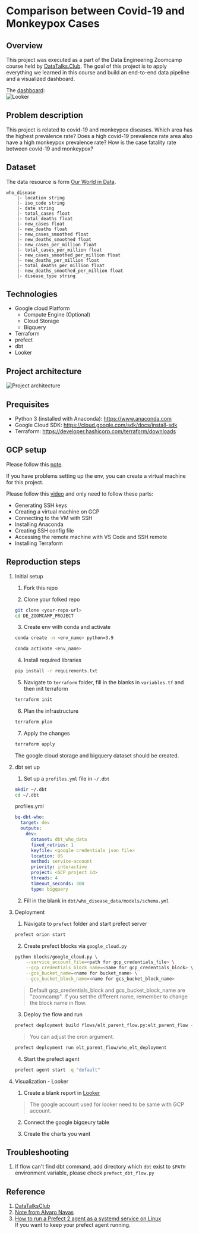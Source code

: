 # Comparison between Covid-19 and Monkeypox Cases

## Overview

This project was executed as a part of the Data Engineering Zoomcamp course held by [DataTalks.Club](https://github.com/DataTalksClub/data-engineering-zoomcamp). The goal of this project is to apply everything we learned in this course and build an end-to-end data pipeline and a visualized dashboard.
  
The [dashboard](https://lookerstudio.google.com/reporting/b50954f0-11ae-4314-b0fa-9ce222f517a6):    
![Looker](image/de-looker-dashboard.png)
  
## Problem description

This project is related to covid-19 and monkeypox diseases. ​​Which area has the highest prevalence rate? Does a high covid-19 prevalence rate area also have a high monkeypox prevalence rate? How is the case fatality rate between covid-19 and monkeypox?

## Dataset

The data resource is form [Our World in Data](https://github.com/owid).

```
who_disease  
	|- location string
	|- iso_code string
	|- date string
	|- total_cases float
	|- total_deaths float
	|- new_cases float
	|- new_deaths float
	|- new_cases_smoothed float
	|- new_deaths_smoothed float
	|- new_cases_per_million float
	|- total_cases_per_million float
	|- new_cases_smoothed_per_million float
	|- new_deaths_per_million float 
	|- total_deaths_per_million float 
	|- new_deaths_smoothed_per_million float
	|- disease_type string
```

## Technologies

- Google cloud Platform
  - Compute Engine (Optional)
  - Cloud Storage
  - Bigquery
- Terraform
- prefect
- dbt
- Looker

## Project architecture

![Project architecture](image/de-zoomcamp_project_flow_chart.png)  

## Prequisites

- Python 3 (installed with Anaconda): https://www.anaconda.com
- Google Cloud SDK: https://cloud.google.com/sdk/docs/install-sdk
- Terraform: https://developer.hashicorp.com/terraform/downloads

## GCP setup

Please follow this [note](https://github.com/ziritrion/dataeng-zoomcamp/blob/main/notes/1_intro.md#user-content-gcp-initial-setup).
  
If you have problems setting up the env, you can create a virtual machine for this project.  

Please follow this [video](https://www.youtube.com/watch?v=ae-CV2KfoN0&list=PL3MmuxUbc_hJed7dXYoJw8DoCuVHhGEQb) and only need to follow these parts:  
- Generating SSH keys
- Creating a virtual machine on GCP
- Connecting to the VM with SSH
- Installing Anaconda
- Creating SSH config file
- Accessing the remote machine with VS Code and SSH remote
- Installing Terraform
  
## Reproduction steps

1. Initial setup  

	1. Fork this repo

	2. Clone your folked repo

	```bash
	git clone <your-repo-url>
	cd DE_ZOOMCAMP_PROJECT
	```

	3. Create env with conda and activate
  
	```bash
	conda create -n <env_name> python=3.9
	```
	```bash
	conda activate <env_name>
	```

	4. Install required libraries
  
	```bash
	pip install -r requirements.txt
	```

	5. Navigate to `terraform` folder, fill in the blanks in `variables.tf` and then init terraform
  
	```bash
	terraform init
	```
  
	6. Plan the infrastructure
  
	```bash
	terraform plan
	```
  
	7. Apply the changes
  
	```bash
	terraform apply
	```
	The google cloud storage and bigquery dataset should be created.

2. dbt set up

	1. Set up a `profiles.yml` file in `~/.dbt`
  
	```bash
	mkdir ~/.dbt
	cd ~/.dbt
	```
	profiles.yml
	
	```yaml
    bq-dbt-who:
      target: dev
      outputs:
        dev:
          dataset: dbt_who_data
          fixed_retries: 1
          keyfile: <google credentials json file>
          location: US
          method: service-account
          priority: interactive
          project: <GCP project id>
          threads: 4
          timeout_seconds: 300
          type: bigquery
	```

	2. Fill in the blank in `dbt/who_disease_data/models/schema.yml`

3. Deployment  

	1. Navigate to `prefect` folder and start prefect server
  
	```bash
	prefect orion start
	```

	2. Create prefect blocks via `google_cloud.py`
  
	```bash
	python blocks/google_cloud.py \
		--service_account_file=<path for gcp_credentials_file> \
		--gcp_credentials_block_name=<name for gcp_credentials_block> \
		--gcs_bucket_name=<name for bucket_name> \
		--gcs_bucket_block_name=<name for gcs_bucket_block_name>
	```
	> Default gcp_credentials_block and gcs_bucket_block_name are "zoomcamp". 
	> If you set the different name, remember to change the block name in flow.
  
	3. Deploy the flow and run

	```bash
	prefect deployment build flows/elt_parent_flow.py:elt_parent_flow -n "who_elt_deployment" --cron "5 8 * * *" -a
	```
	> You can adjust the cron argument.
	```bash
	prefect deployment run elt_parent_flow/who_elt_deployment
	```

	4. Start the prefect agent
	```bash
	prefect agent start -q "default"
	```

3. Visualization - Looker

	1. Create a blank report in [Looker](https://lookerstudio.google.com/u/1/navigation/reporting)
	> The google account used for looker need to be same with GCP account.

	2. Connect the google bigqeury table

	3. Create the charts you want

## Troubleshooting

1. If flow can't find dbt command, add directory which `dbt` exist to `$PATH` environment variable, please check `prefect_dbt_flow.py`

## Reference
1. [DataTalksClub](https://github.com/DataTalksClub/data-engineering-zoomcamp)
2. [Note from Alvaro Navas](https://github.com/ziritrion/dataeng-zoomcamp/blob/main/notes/1_intro.md#user-content-gcp-initial-setup)
3. [How to run a Prefect 2 agent as a systemd service on Linux](https://discourse.prefect.io/t/how-to-run-a-prefect-2-agent-as-a-systemd-service-on-linux/1450)  
If you want to keep your prefect agent running.
